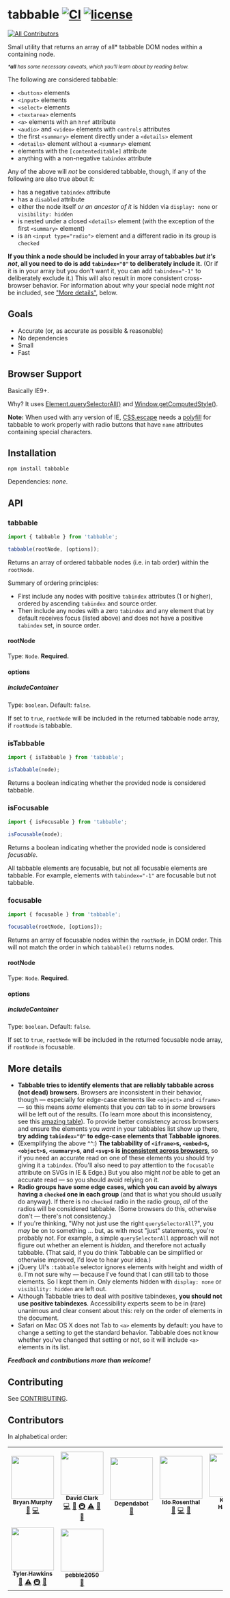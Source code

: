 # tabbable [![CI](https://github.com/focus-trap/tabbable/workflows/CI/badge.svg?branch=master&event=push)](https://github.com/focus-trap/tabbable/actions?query=workflow:CI+branch:master) [![license](https://badgen.now.sh/badge/license/MIT)](./LICENSE)

<!-- ALL-CONTRIBUTORS-BADGE:START - Do not remove or modify this section -->
[![All Contributors](https://img.shields.io/badge/all_contributors-9-orange.svg?style=flat-square)](#contributors)
<!-- ALL-CONTRIBUTORS-BADGE:END -->

Small utility that returns an array of all\* tabbable DOM nodes within a containing node.

<small>_\***all** has some necessary caveats, which you'll learn about by reading below._</small>

The following are considered tabbable:

- `<button>` elements
- `<input>` elements
- `<select>` elements
- `<textarea>` elements
- `<a>` elements with an `href` attribute
- `<audio>` and `<video>` elements with `controls` attributes
- the first `<summary>` element directly under a `<details>` element
- `<details>` element without a `<summary>` element
- elements with the `[contenteditable]` attribute
- anything with a non-negative `tabindex` attribute

Any of the above will _not_ be considered tabbable, though, if any of the following are also true about it:

- has a negative `tabindex` attribute
- has a `disabled` attribute
- either the node itself _or an ancestor of it_ is hidden via `display: none` or `visibility: hidden`
- is nested under a closed `<details>` element (with the exception of the first `<summary>` element)
- is an `<input type="radio">` element and a different radio in its group is `checked`

**If you think a node should be included in your array of tabbables _but it's not_, all you need to do is add `tabindex="0"` to deliberately include it.** (Or if it is in your array but you don't want it, you can add `tabindex="-1"` to deliberately exclude it.) This will also result in more consistent cross-browser behavior. For information about why your special node might _not_ be included, see ["More details"](#more-details), below.

## Goals

- Accurate (or, as accurate as possible & reasonable)
- No dependencies
- Small
- Fast

## Browser Support

Basically IE9+.

Why? It uses [Element.querySelectorAll()](https://developer.mozilla.org/en-US/docs/Web/API/Element/querySelectorAll) and [Window.getComputedStyle()](https://developer.mozilla.org/en-US/docs/Web/API/Window/getComputedStyle).

**Note:** When used with any version of IE, [CSS.escape](https://developer.mozilla.org/en-US/docs/Web/API/CSS/escape) needs a [polyfill](https://www.npmjs.com/package/css.escape) for tabbable to work properly with radio buttons that have `name` attributes containing special characters.

## Installation

```
npm install tabbable
```

Dependencies: _none_.

## API

### tabbable

```js
import { tabbable } from 'tabbable';

tabbable(rootNode, [options]);
```

Returns an array of ordered tabbable nodes (i.e. in tab order) within the `rootNode`.

Summary of ordering principles:

- First include any nodes with positive `tabindex` attributes (1 or higher), ordered by ascending `tabindex` and source order.
- Then include any nodes with a zero `tabindex` and any element that by default receives focus (listed above) and does not have a positive `tabindex` set, in source order.

#### rootNode

Type: `Node`. **Required.**

#### options

##### includeContainer

Type: `boolean`. Default: `false`.

If set to `true`, `rootNode` will be included in the returned tabbable node array, if `rootNode` is tabbable.

### isTabbable

```js
import { isTabbable } from 'tabbable';

isTabbable(node);
```

Returns a boolean indicating whether the provided node is considered tabbable.

### isFocusable

```js
import { isFocusable } from 'tabbable';

isFocusable(node);
```

Returns a boolean indicating whether the provided node is considered _focusable_.

All tabbable elements are focusable, but not all focusable elements are tabbable. For example, elements with `tabindex="-1"` are focusable but not tabbable.

### focusable

```js
import { focusable } from 'tabbable';

focusable(rootNode, [options]);
```

Returns an array of focusable nodes within the `rootNode`, in DOM order. This will not match the order in which `tabbable()` returns nodes.

#### rootNode

Type: `Node`. **Required.**

#### options

##### includeContainer

Type: `boolean`. Default: `false`.

If set to `true`, `rootNode` will be included in the returned focusable node array, if `rootNode` is focusable.

## More details

- **Tabbable tries to identify elements that are reliably tabbable across (not dead) browsers.** Browsers are inconsistent in their behavior, though — especially for edge-case elements like `<object>` and `<iframe>` — so this means _some_ elements that you _can_ tab to in _some_ browsers will be left out of the results. (To learn more about this inconsistency, see this [amazing table](https://allyjs.io/data-tables/focusable.html)). To provide better consistency across browsers and ensure the elements you _want_ in your tabbables list show up there, **try adding `tabindex="0"` to edge-case elements that Tabbable ignores**.
- (Exemplifying the above ^^:) **The tabbability of `<iframe>`s, `<embed>`s, `<object>`s, `<summary>`s, and `<svg>`s is [inconsistent across browsers](https://allyjs.io/data-tables/focusable.html)**, so if you need an accurate read on one of these elements you should try giving it a `tabindex`. (You'll also need to pay attention to the `focusable` attribute on SVGs in IE & Edge.) But you also might _not_ be able to get an accurate read — so you should avoid relying on it.
- **Radio groups have some edge cases, which you can avoid by always having a `checked` one in each group** (and that is what you should usually do anyway). If there is no `checked` radio in the radio group, _all_ of the radios will be considered tabbable. (Some browsers do this, otherwise don't — there's not consistency.)
- If you're thinking, "Why not just use the right `querySelectorAll`?", you _may_ be on to something ... but, as with most "just" statements, you're probably not. For example, a simple `querySelectorAll` approach will not figure out whether an element is _hidden_, and therefore not actually tabbable. (That said, if you do think Tabbable can be simplified or otherwise improved, I'd love to hear your idea.)
- jQuery UI's `:tabbable` selector ignores elements with height and width of `0`. I'm not sure why — because I've found that I can still tab to those elements. So I kept them in. Only elements hidden with `display: none` or `visibility: hidden` are left out.
- Although Tabbable tries to deal with positive tabindexes, **you should not use positive tabindexes**. Accessibility experts seem to be in (rare) unanimous and clear consent about this: rely on the order of elements in the document.
- Safari on Mac OS X does not Tab to `<a>` elements by default: you have to change a setting to get the standard behavior. Tabbable does not know whether you've changed that setting or not, so it will include `<a>` elements in its list.

**_Feedback and contributions more than welcome!_**

## Contributing

See [CONTRIBUTING](CONTRIBUTING.md).

## Contributors

In alphabetical order:

<!-- ALL-CONTRIBUTORS-LIST:START - Do not remove or modify this section -->
<!-- prettier-ignore-start -->
<!-- markdownlint-disable -->
<table>
  <tr>
    <td align="center"><a href="https://github.com/tidychips"><img src="https://avatars2.githubusercontent.com/u/11446636?v=4?s=100" width="100px;" alt=""/><br /><sub><b>Bryan Murphy</b></sub></a><br /><a href="https://github.com/focus-trap/tabbable/issues?q=author%3Atidychips" title="Bug reports">🐛</a> <a href="https://github.com/focus-trap/tabbable/commits?author=tidychips" title="Code">💻</a></td>
    <td align="center"><a href="http://davidtheclark.com/"><img src="https://avatars2.githubusercontent.com/u/628431?v=4?s=100" width="100px;" alt=""/><br /><sub><b>David Clark</b></sub></a><br /><a href="https://github.com/focus-trap/tabbable/commits?author=davidtheclark" title="Code">💻</a> <a href="https://github.com/focus-trap/tabbable/issues?q=author%3Adavidtheclark" title="Bug reports">🐛</a> <a href="#infra-davidtheclark" title="Infrastructure (Hosting, Build-Tools, etc)">🚇</a> <a href="https://github.com/focus-trap/tabbable/commits?author=davidtheclark" title="Tests">⚠️</a> <a href="https://github.com/focus-trap/tabbable/commits?author=davidtheclark" title="Documentation">📖</a> <a href="#maintenance-davidtheclark" title="Maintenance">🚧</a></td>
    <td align="center"><a href="https://github.com/features/security"><img src="https://avatars1.githubusercontent.com/u/27347476?v=4?s=100" width="100px;" alt=""/><br /><sub><b>Dependabot</b></sub></a><br /><a href="#maintenance-dependabot" title="Maintenance">🚧</a></td>
    <td align="center"><a href="https://github.com/idoros"><img src="https://avatars1.githubusercontent.com/u/574751?v=4?s=100" width="100px;" alt=""/><br /><sub><b>Ido Rosenthal</b></sub></a><br /><a href="https://github.com/focus-trap/tabbable/issues?q=author%3Aidoros" title="Bug reports">🐛</a> <a href="https://github.com/focus-trap/tabbable/commits?author=idoros" title="Code">💻</a> <a href="https://github.com/focus-trap/tabbable/pulls?q=is%3Apr+reviewed-by%3Aidoros" title="Reviewed Pull Requests">👀</a></td>
    <td align="center"><a href="http://www.khamilton.co.uk"><img src="https://avatars1.githubusercontent.com/u/4013283?v=4?s=100" width="100px;" alt=""/><br /><sub><b>Kristian Hamilton</b></sub></a><br /><a href="https://github.com/focus-trap/tabbable/issues?q=author%3Akhamiltonuk" title="Bug reports">🐛</a></td>
    <td align="center"><a href="https://github.com/Andarist"><img src="https://avatars2.githubusercontent.com/u/9800850?v=4?s=100" width="100px;" alt=""/><br /><sub><b>Mateusz Burzyński</b></sub></a><br /><a href="https://github.com/focus-trap/tabbable/commits?author=Andarist" title="Code">💻</a> <a href="https://github.com/focus-trap/tabbable/issues?q=author%3AAndarist" title="Bug reports">🐛</a> <a href="https://github.com/focus-trap/tabbable/commits?author=Andarist" title="Documentation">📖</a></td>
    <td align="center"><a href="https://stefancameron.com/"><img src="https://avatars3.githubusercontent.com/u/2855350?v=4?s=100" width="100px;" alt=""/><br /><sub><b>Stefan Cameron</b></sub></a><br /><a href="https://github.com/focus-trap/tabbable/commits?author=stefcameron" title="Code">💻</a> <a href="https://github.com/focus-trap/tabbable/issues?q=author%3Astefcameron" title="Bug reports">🐛</a> <a href="#infra-stefcameron" title="Infrastructure (Hosting, Build-Tools, etc)">🚇</a> <a href="https://github.com/focus-trap/tabbable/commits?author=stefcameron" title="Tests">⚠️</a> <a href="https://github.com/focus-trap/tabbable/commits?author=stefcameron" title="Documentation">📖</a> <a href="#maintenance-stefcameron" title="Maintenance">🚧</a></td>
  </tr>
  <tr>
    <td align="center"><a href="http://tylerhawkins.info/201R/"><img src="https://avatars0.githubusercontent.com/u/13806458?v=4?s=100" width="100px;" alt=""/><br /><sub><b>Tyler Hawkins</b></sub></a><br /><a href="#tool-thawkin3" title="Tools">🔧</a> <a href="https://github.com/focus-trap/tabbable/commits?author=thawkin3" title="Tests">⚠️</a> <a href="#infra-thawkin3" title="Infrastructure (Hosting, Build-Tools, etc)">🚇</a> <a href="https://github.com/focus-trap/tabbable/commits?author=thawkin3" title="Documentation">📖</a></td>
    <td align="center"><a href="https://github.com/pebble2050"><img src="https://avatars1.githubusercontent.com/u/47210889?v=4?s=100" width="100px;" alt=""/><br /><sub><b>pebble2050</b></sub></a><br /><a href="https://github.com/focus-trap/tabbable/issues?q=author%3Apebble2050" title="Bug reports">🐛</a></td>
  </tr>
</table>

<!-- markdownlint-restore -->
<!-- prettier-ignore-end -->

<!-- ALL-CONTRIBUTORS-LIST:END -->
